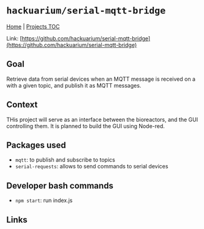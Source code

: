 # `hackuarium/serial-mqtt-bridge`

[Home](../../README.md) | [Projects TOC](../projects.md)

Link: [https://github.com/hackuarium/serial-mqtt-bridge](https://github.com/hackuarium/serial-mqtt-bridge)

## Goal
Retrieve data from serial devices when an MQTT message is received on a with a given topic, and publish it as MQTT messages.

## Context

THis project will serve as an interface between the bioreactors, and the GUI controlling them. It is planned to build the GUI using Node-red.

## Packages used

- `mqtt`: to publish and subscribe to topics
- `serial-requests`: allows to send commands to serial devices

## Developer bash commands
- `npm start`: run index.js

## Links
